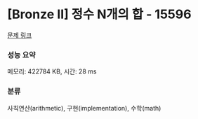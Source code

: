 # [Bronze II] 정수 N개의 합 - 15596 

[문제 링크](https://www.acmicpc.net/problem/15596) 

### 성능 요약

메모리: 422784 KB, 시간: 28 ms

### 분류

사칙연산(arithmetic), 구현(implementation), 수학(math)

